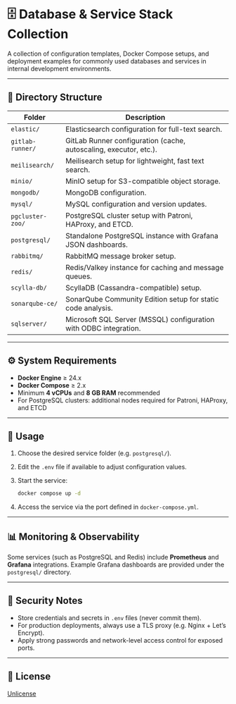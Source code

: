# 🗄️ Database & Service Stack Collection

A collection of configuration templates, Docker Compose setups, and deployment examples for commonly used databases and services in internal development environments.

---

## 📂 Directory Structure

| Folder           | Description                                                       |
| ---------------- | ----------------------------------------------------------------- |
| `elastic/`       | Elasticsearch configuration for full-text search.                 |
| `gitlab-runner/` | GitLab Runner configuration (cache, autoscaling, executor, etc.). |
| `meilisearch/`   | Meilisearch setup for lightweight, fast text search.              |
| `minio/`         | MinIO setup for S3-compatible object storage.                     |
| `mongodb/`       | MongoDB configuration.                                            |
| `mysql/`         | MySQL configuration and version updates.                          |
| `pgcluster-zoo/` | PostgreSQL cluster setup with Patroni, HAProxy, and ETCD.         |
| `postgresql/`    | Standalone PostgreSQL instance with Grafana JSON dashboards.      |
| `rabbitmq/`      | RabbitMQ message broker setup.                                    |
| `redis/`         | Redis/Valkey instance for caching and message queues.             |
| `scylla-db/`     | ScyllaDB (Cassandra-compatible) setup.                            |
| `sonarqube-ce/`  | SonarQube Community Edition setup for static code analysis.       |
| `sqlserver/`     | Microsoft SQL Server (MSSQL) configuration with ODBC integration. |

---

## ⚙️ System Requirements

* **Docker Engine** ≥ 24.x
* **Docker Compose** ≥ 2.x
* Minimum **4 vCPUs** and **8 GB RAM** recommended
* For PostgreSQL clusters: additional nodes required for Patroni, HAProxy, and ETCD

---

## 🚀 Usage

1. Choose the desired service folder (e.g. `postgresql/`).
2. Edit the `.env` file if available to adjust configuration values.
3. Start the service:

   ```bash
   docker compose up -d
   ```
4. Access the service via the port defined in `docker-compose.yml`.

---

## 📊 Monitoring & Observability

Some services (such as PostgreSQL and Redis) include **Prometheus** and **Grafana** integrations.
Example Grafana dashboards are provided under the `postgresql/` directory.

---

## 🔐 Security Notes

* Store credentials and secrets in `.env` files (never commit them).
* For production deployments, always use a TLS proxy (e.g. Nginx + Let’s Encrypt).
* Apply strong passwords and network-level access control for exposed ports.

---

## 🧾 License

[Unlicense](/LICENSE)
